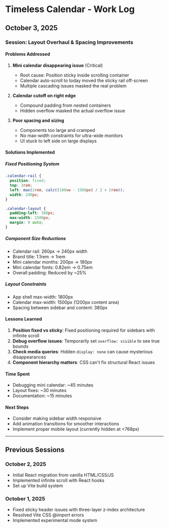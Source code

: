 # Timeless Calendar - Work Log

## October 3, 2025

### Session: Layout Overhaul & Spacing Improvements

#### Problems Addressed
1. **Mini calendar disappearing issue** (Critical)
   - Root cause: Position sticky inside scrolling container
   - Calendar auto-scroll to today moved the sticky rail off-screen
   - Multiple cascading issues masked the real problem

2. **Calendar cutoff on right edge**
   - Compound padding from nested containers
   - Hidden overflow masked the actual overflow issue

3. **Poor spacing and sizing**
   - Components too large and cramped
   - No max-width constraints for ultra-wide monitors
   - UI stuck to left side on large displays

#### Solutions Implemented

##### Fixed Positioning System
```css
.calendar-rail {
  position: fixed;
  top: 3rem;
  left: max(2rem, calc((100vw - 1500px) / 2 + 2rem));
  width: 240px;
}

.calendar-layout {
  padding-left: 380px;
  max-width: 1500px;
  margin: 0 auto;
}
```

##### Component Size Reductions
- Calendar rail: 260px → 240px width
- Brand title: 1.1rem → 1rem
- Mini calendar months: 200px → 180px
- Mini calendar fonts: 0.82em → 0.75em
- Overall padding: Reduced by ~25%

##### Layout Constraints
- App shell max-width: 1800px
- Calendar max-width: 1500px (1200px content area)
- Spacing between sidebar and content: 380px

#### Lessons Learned
1. **Position fixed vs sticky**: Fixed positioning required for sidebars with infinite scroll
2. **Debug overflow issues**: Temporarily set `overflow: visible` to see true bounds
3. **Check media queries**: Hidden `display: none` can cause mysterious disappearances
4. **Component hierarchy matters**: CSS can't fix structural React issues

#### Time Spent
- Debugging mini calendar: ~45 minutes
- Layout fixes: ~30 minutes
- Documentation: ~15 minutes

#### Next Steps
- Consider making sidebar width responsive
- Add animation transitions for smoother interactions
- Implement proper mobile layout (currently hidden at <768px)

---

## Previous Sessions

### October 2, 2025
- Initial React migration from vanilla HTML/CSS/JS
- Implemented infinite scroll with React hooks
- Set up Vite build system

### October 1, 2025
- Fixed sticky header issues with three-layer z-index architecture
- Resolved Vite CSS @import errors
- Implemented experimental mode system